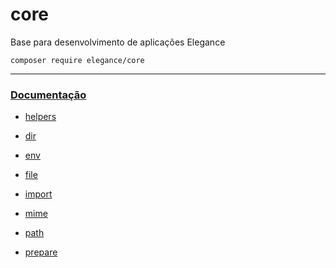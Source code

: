 # core
Base para desenvolvimento de aplicações Elegance

    composer require elegance/core

---

### [Documentação](https://github.com/php-elegance/core/blob/main/.doc)

- [helpers](https://github.com/php-elegance/core/blob/main/.doc/_helper.md)

- [dir](https://github.com/php-elegance/core/blob/main/.doc/dir.md)
- [env](https://github.com/php-elegance/core/blob/main/.doc/env.md)
- [file](https://github.com/php-elegance/core/blob/main/.doc/file.md)
- [import](https://github.com/php-elegance/core/blob/main/.doc/import.md)
- [mime](https://github.com/php-elegance/core/blob/main/.doc/mime.md)
- [path](https://github.com/php-elegance/core/blob/main/.doc/path.md)
- [prepare](https://github.com/php-elegance/core/blob/main/.doc/prepare.md)